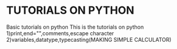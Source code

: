 # TUTORIALS ON PYTHON
Basic tutorials on python
This is the tutorials on python
1)print,end="",comments,escape character
2)variables,datatype,typecasting(MAKING SIMPLE CALCULATOR)
